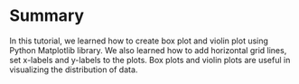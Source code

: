 # Summary

In this tutorial, we learned how to create box plot and violin plot using Python Matplotlib library. We also learned how to add horizontal grid lines, set x-labels and y-labels to the plots. Box plots and violin plots are useful in visualizing the distribution of data.
